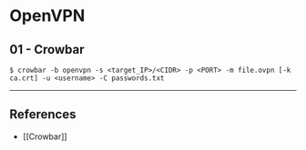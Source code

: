 # OpenVPN

## 01 - Crowbar

`$ crowbar -b openvpn -s <target_IP>/<CIDR> -p <PORT> -m file.ovpn [-k ca.crt] -u <username> -C passwords.txt`

---
## References

- [[Crowbar]]